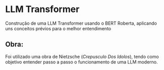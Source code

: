 # LLM Transformer
Construção de uma LLM Transformer usando o BERT Roberta, aplicando uns conceitos prévios para o melhor entendimento

## Obra:
Foi utilizado uma obra de Nietzsche  (*Crepusculo Dos Idolos*), tendo como objetivo entender passo a passo o funcionamento de uma LLM moderno.
